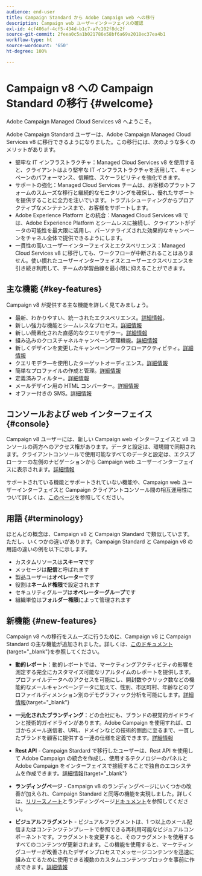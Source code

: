 ```yaml
---
audience: end-user
title: Campaign Standard から Adobe Campaign web への移行
description: Campaign web ユーザーインターフェイスの確認
exl-id: 4cf406af-4cf5-434d-b1c7-a7c102f8dc2f
source-git-commit: 2feea0c5a1b021786e58bf6a69a2018ec37ea4b1
workflow-type: ht
source-wordcount: '650'
ht-degree: 100%

---
```


# Campaign v8 への Campaign Standard の移行 {#welcome}

<!--
We are thrilled to annonce that you, as a Campaign Standard user, can now benefit from the new version of Adobe Campaign Web User Interface. The migration is seemless and will allow you to use all the intuitive features designed to simplify the creation of personalized cross-channel campaigns. Campaign Web User Interface also brings a connected canvas with Adobe Experience Platform for a unified experience.
-->

Adobe Campaign Managed Cloud Services v8 へようこそ。

Adobe Campaign Standard ユーザーは、Adobe Campaign Managed Cloud Services v8 に移行できるようになりました。この移行には、次のような多くのメリットがあります。

* 堅牢な IT インフラストラクチャ：Managed Cloud Services v8 を使用すると、クライアントはより堅牢な IT インフラストラクチャを活用して、キャンペーンのパフォーマンス、信頼性、スケーラビリティを強化できます。
* サポートの強化：Managed Cloud Services チームは、お客様のプラットフォームのスムーズな移行と継続的なモニタリングを確保し、優れたサポートを提供することに全力を注いでいます。トラブルシューティングからプロアクティブなメンテナンスまで、お客様をサポートします。
* Adobe Experience Platform との統合：Managed Cloud Services v8 では、Adobe Experience Platform とシームレスに接続し、クライアントがデータの可能性を最大限に活用し、パーソナライズされた効果的なキャンペーンをチャネル全体で提供できるようにします。
* 一貫性の高いユーザーインターフェイスとエクスペリエンス：Managed Cloud Services v8 に移行しても、ワークフローが中断されることはありません。使い慣れたユーザーインターフェイスとユーザーエクスペリエンスを引き続き利用して、チームの学習曲線を最小限に抑えることができます。

<!--
As a Campaign Standard user, we now offer you a way to migrate to Adobe Campaign v8. You will benefit from both the new Campaign Web interface and the v8 console.
-->

## 主な機能 {#key-features}

Campaign v8 が提供する主な機能を詳しく見てみましょう。

* 最新、わかりやすい、統一されたエクスペリエンス。[詳細情報](../get-started/connect-to-campaign.md)。
* 新しい強力な機能とシームレスなプロセス。[詳細情報](../get-started/user-interface.md)
* 新しい簡素化された直感的なクエリモデラー。[詳細情報](../query/query-modeler-overview.md)
* 組み込みのクロスチャネルキャンペーン管理機能。[詳細情報](../msg/gs-messages.md)
* 新しくデザインを変更したキャンペーンワークフローアクティビティ。[詳細情報](../workflows/gs-workflows.md)
* クエリモデラ―を使用したターゲットオーディエンス。[詳細情報](../query/query-modeler-overview.md)
* 簡単なプロファイルの作成と管理。[詳細情報](../audience/about-recipients.md)
* 定義済みフィルター。[詳細情報](../get-started/predefined-filters.md)
* メールデザイン用の HTML コンバーター。[詳細情報](../email/existing-content.md)
* オファー付きの SMS。[詳細情報](../msg/offers.md)

## コンソールおよび web インターフェイス {#console}

Campaign v8 ユーザーには、新しい Campaign web インターフェイスと v8 コンソールの両方へのアクセス権があります。データと設定は、環境間で同期されます。クライアントコンソールで使用可能なすべてのデータと設定は、エクスプローラーの左側のナビゲーションから Campaign web ユーザーインターフェイスに表示されます。[詳細情報](../get-started/user-interface.md#user-interface-explorer)

サポートされている機能とサポートされていない機能や、Campaign web ユーザーインターフェイスと Campaign クライアントコンソール間の相互運用性について詳しくは、[このページ](../get-started/capability-matrix.md)を参照してください。

## 用語 {#terminology}

ほとんどの概念は、Campaign v8 と Campaign Standard で類似しています。ただし、いくつかの違いがあります。Campaign Standard と Campaign v8 の用語の違いの例を以下に示します。

<!--
* Profiles are **Recipients** in the console. [Learn more](../audience/gs-audiences-recipients.md).
* Test profiles are **Seed addresses**. [Learn more](../preview-test/test-deliveries.md).
* The delivery preparation is the **Delivery analysis**. [Learn more](../monitor/prepare-send.md).
* Audiences are **Lists**. [Learn more](../audience/gs-audiences-recipients.md).
-->

* カスタムリソースは&#x200B;**スキーマ**&#x200B;です
* メッセージは&#x200B;**配信**&#x200B;と呼ばれます
* 製品ユーザーは&#x200B;**オペレーター**&#x200B;です
* 役割は&#x200B;**ネームド権限**&#x200B;で設定されます
* セキュリティグループは&#x200B;**オペレーターグループ**&#x200B;です
* 組織単位は&#x200B;**フォルダー権限**&#x200B;によって管理されます

## 新機能 {#new-features}

Campaign v8 への移行をスムーズに行うために、Campaign v8 に Campaign Standard の主な機能が追加されました。詳しくは、[このドキュメント](https://experienceleague.adobe.com/docs/experience-cloud/campaign/campaign-standard-migration-home.html?lang=ja){target="_blank"}を参照してください。

* **動的レポート**：動的レポートでは、マーケティングアクティビティの影響を測定する完全にカスタマイズ可能なリアルタイムのレポートを提供します。プロファイルデータへのアクセスを可能にし、開封数やクリック数などの機能的なメールキャンペーンデータに加えて、性別、市区町村、年齢などのプロファイルディメンション別のデモグラフィック分析を可能にします。[詳細情報](https://experienceleague.adobe.com/docs/experience-cloud/campaign/reporting/get-started-reporting.html?lang=ja){target="_blank"}

* **一元化されたブランディング**：どの会社にも、ブランドの視覚的ガイドラインと技術的ガイドラインがあります。Adobe Campaign を使用すれば、ロゴからメール送信者、URL、ドメインなどの技術的側面に至るまで、一貫したブランドを顧客に提供する一連の仕様を定義できます。[詳細情報](https://experienceleague.adobe.com/docs/experience-cloud/campaign/branding/branding-gs.html?lang=ja)

* **Rest API** - Campaign Stardard で移行したユーザーは、Rest API を使用して Adobe Campaign の統合を作成し、使用するテクノロジーのパネルと Adobe Campaign をインターフェイスで接続することで独自のエコシステムを作成できます。[詳細情報](https://experienceleague.adobe.com/docs/experience-cloud/campaign/apis/get-started-apis.html?lang=ja){target="_blank"}

* **ランディングページ** - Campaign v8 のランディングページにいくつかの改善が加えられ、Campaign Standard と同等の機能を実現しました。詳しくは、[リリースノート](../rn/release-notes.md#new-24-4)とランディングページ[ドキュメント](../landing-pages/get-started-lp.md)を参照してください。

* **ビジュアルフラグメント** - ビジュアルフラグメントは、1 つ以上のメール配信またはコンテンツテンプレートで参照できる再利用可能なビジュアルコンポーネントです。フラグメントを変更すると、そのフラグメントを使用するすべてのコンテンツが更新されます。この機能を使用すると、マーケティングユーザーが改善されたデザインプロセスでメッセージコンテンツを迅速に組み立てるために使用できる複数のカスタムコンテンツブロックを事前に作成できます。[詳細情報](../content/use-visual-fragments.md)

<!--
* Delivery Alerting: In addition to viewing notifications directly in Campaign, Adobe Campaign also provides an email alerting system to trigger email alerts to users or external stakeholders of important system activities. Create, manage, and receive customizable alerts and dashboards to keep track of delivery successes or failures. Adobe Campaign Delivery Alerting boosts efficiency by keeping all involved Adobe Campaign users in a company automatically informed about the delivery execution status, via email and dashboard. 

* Landing Pages: Landing pages are web forms that can be used to capture information on your audiences, offer subscriptions to a service, display data and grow your database. Landing pages can also be used for acquiring or updating existing profiles, and to set up a double opt-in mechanism, allowing you to to protect the platform from wrong or invalid email addresses, or spambots. [Learn more](../landing-pages/get-started-lp.md)
-->
